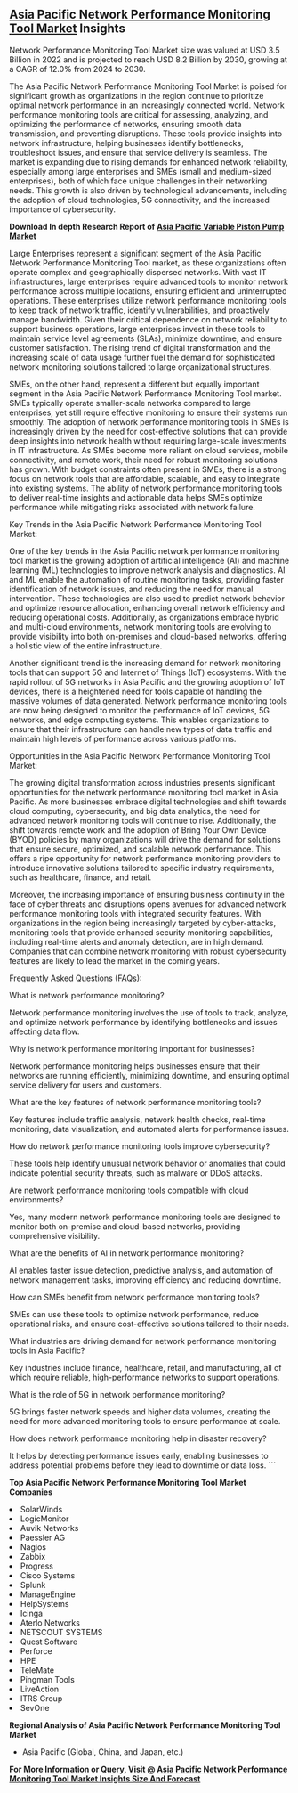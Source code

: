 <h2><a href="https://www.verifiedmarketreports.com/download-sample/?rid=401546&amp;utm_source=Github-Feb&amp;utm_medium=225" target="_blank">Asia Pacific Network Performance Monitoring Tool Market</a> Insights</h2><p>Network Performance Monitoring Tool Market size was valued at USD 3.5 Billion in 2022 and is projected to reach USD 8.2 Billion by 2030, growing at a CAGR of 12.0% from 2024 to 2030.</p><p><p>The Asia Pacific Network Performance Monitoring Tool Market is poised for significant growth as organizations in the region continue to prioritize optimal network performance in an increasingly connected world. Network performance monitoring tools are critical for assessing, analyzing, and optimizing the performance of networks, ensuring smooth data transmission, and preventing disruptions. These tools provide insights into network infrastructure, helping businesses identify bottlenecks, troubleshoot issues, and ensure that service delivery is seamless. The market is expanding due to rising demands for enhanced network reliability, especially among large enterprises and SMEs (small and medium-sized enterprises), both of which face unique challenges in their networking needs. This growth is also driven by technological advancements, including the adoption of cloud technologies, 5G connectivity, and the increased importance of cybersecurity. <p><strong>Download In depth Research Report of <a href="https://www.verifiedmarketreports.com/download-sample/?rid=236118&amp;utm_source=Pulse-Dec&amp;utm_medium=225" target="_blank">Asia Pacific Variable Piston Pump Market</a></strong></p> <p>Large Enterprises represent a significant segment of the Asia Pacific Network Performance Monitoring Tool market, as these organizations often operate complex and geographically dispersed networks. With vast IT infrastructures, large enterprises require advanced tools to monitor network performance across multiple locations, ensuring efficient and uninterrupted operations. These enterprises utilize network performance monitoring tools to keep track of network traffic, identify vulnerabilities, and proactively manage bandwidth. Given their critical dependence on network reliability to support business operations, large enterprises invest in these tools to maintain service level agreements (SLAs), minimize downtime, and ensure customer satisfaction. The rising trend of digital transformation and the increasing scale of data usage further fuel the demand for sophisticated network monitoring solutions tailored to large organizational structures. <p>SMEs, on the other hand, represent a different but equally important segment in the Asia Pacific Network Performance Monitoring Tool market. SMEs typically operate smaller-scale networks compared to large enterprises, yet still require effective monitoring to ensure their systems run smoothly. The adoption of network performance monitoring tools in SMEs is increasingly driven by the need for cost-effective solutions that can provide deep insights into network health without requiring large-scale investments in IT infrastructure. As SMEs become more reliant on cloud services, mobile connectivity, and remote work, their need for robust monitoring solutions has grown. With budget constraints often present in SMEs, there is a strong focus on network tools that are affordable, scalable, and easy to integrate into existing systems. The ability of network performance monitoring tools to deliver real-time insights and actionable data helps SMEs optimize performance while mitigating risks associated with network failure. <p>Key Trends in the Asia Pacific Network Performance Monitoring Tool Market: <p>One of the key trends in the Asia Pacific network performance monitoring tool market is the growing adoption of artificial intelligence (AI) and machine learning (ML) technologies to improve network analysis and diagnostics. AI and ML enable the automation of routine monitoring tasks, providing faster identification of network issues, and reducing the need for manual intervention. These technologies are also used to predict network behavior and optimize resource allocation, enhancing overall network efficiency and reducing operational costs. Additionally, as organizations embrace hybrid and multi-cloud environments, network monitoring tools are evolving to provide visibility into both on-premises and cloud-based networks, offering a holistic view of the entire infrastructure. <p>Another significant trend is the increasing demand for network monitoring tools that can support 5G and Internet of Things (IoT) ecosystems. With the rapid rollout of 5G networks in Asia Pacific and the growing adoption of IoT devices, there is a heightened need for tools capable of handling the massive volumes of data generated. Network performance monitoring tools are now being designed to monitor the performance of IoT devices, 5G networks, and edge computing systems. This enables organizations to ensure that their infrastructure can handle new types of data traffic and maintain high levels of performance across various platforms. <p>Opportunities in the Asia Pacific Network Performance Monitoring Tool Market: <p>The growing digital transformation across industries presents significant opportunities for the network performance monitoring tool market in Asia Pacific. As more businesses embrace digital technologies and shift towards cloud computing, cybersecurity, and big data analytics, the need for advanced network monitoring tools will continue to rise. Additionally, the shift towards remote work and the adoption of Bring Your Own Device (BYOD) policies by many organizations will drive the demand for solutions that ensure secure, optimized, and scalable network performance. This offers a ripe opportunity for network performance monitoring providers to introduce innovative solutions tailored to specific industry requirements, such as healthcare, finance, and retail. <p>Moreover, the increasing importance of ensuring business continuity in the face of cyber threats and disruptions opens avenues for advanced network performance monitoring tools with integrated security features. With organizations in the region being increasingly targeted by cyber-attacks, monitoring tools that provide enhanced security monitoring capabilities, including real-time alerts and anomaly detection, are in high demand. Companies that can combine network monitoring with robust cybersecurity features are likely to lead the market in the coming years. <p>Frequently Asked Questions (FAQs): <p>What is network performance monitoring? <p>Network performance monitoring involves the use of tools to track, analyze, and optimize network performance by identifying bottlenecks and issues affecting data flow. <p>Why is network performance monitoring important for businesses? <p>Network performance monitoring helps businesses ensure that their networks are running efficiently, minimizing downtime, and ensuring optimal service delivery for users and customers. <p>What are the key features of network performance monitoring tools? <p>Key features include traffic analysis, network health checks, real-time monitoring, data visualization, and automated alerts for performance issues. <p>How do network performance monitoring tools improve cybersecurity? <p>These tools help identify unusual network behavior or anomalies that could indicate potential security threats, such as malware or DDoS attacks. <p>Are network performance monitoring tools compatible with cloud environments? <p>Yes, many modern network performance monitoring tools are designed to monitor both on-premise and cloud-based networks, providing comprehensive visibility. <p>What are the benefits of AI in network performance monitoring? <p>AI enables faster issue detection, predictive analysis, and automation of network management tasks, improving efficiency and reducing downtime. <p>How can SMEs benefit from network performance monitoring tools? <p>SMEs can use these tools to optimize network performance, reduce operational risks, and ensure cost-effective solutions tailored to their needs. <p>What industries are driving demand for network performance monitoring tools in Asia Pacific? <p>Key industries include finance, healthcare, retail, and manufacturing, all of which require reliable, high-performance networks to support operations. <p>What is the role of 5G in network performance monitoring? <p>5G brings faster network speeds and higher data volumes, creating the need for more advanced monitoring tools to ensure performance at scale. <p>How does network performance monitoring help in disaster recovery? <p>It helps by detecting performance issues early, enabling businesses to address potential problems before they lead to downtime or data loss. ```</p><p><strong>Top Asia Pacific Network Performance Monitoring Tool Market Companies</strong></p><div data-test-id=""><p><li>SolarWinds</li><li> LogicMonitor</li><li> Auvik Networks</li><li> Paessler AG</li><li> Nagios</li><li> Zabbix</li><li> Progress</li><li> Cisco Systems</li><li> Splunk</li><li> ManageEngine</li><li> HelpSystems</li><li> Icinga</li><li> Aterlo Networks</li><li> NETSCOUT SYSTEMS</li><li> Quest Software</li><li> Perforce</li><li> HPE</li><li> TeleMate</li><li> Pingman Tools</li><li> LiveAction</li><li> ITRS Group</li><li> SevOne</li></p><div><strong>Regional Analysis of&nbsp;Asia Pacific Network Performance Monitoring Tool Market</strong></div><ul><li dir="ltr"><p dir="ltr">Asia Pacific (Global, China, and Japan, etc.)</p></li></ul><p><strong>For More Information or Query, Visit @&nbsp;</strong><strong><a href="https://www.verifiedmarketreports.com/product/network-performance-monitoring-tool-market/?utm_source=Github-Feb&amp;utm_medium=225" target="_blank">Asia Pacific Network Performance Monitoring Tool Market Insights Size And Forecast</a></strong></p></div><h2>&nbsp;</h2><div data-test-id="">&nbsp;</div>
